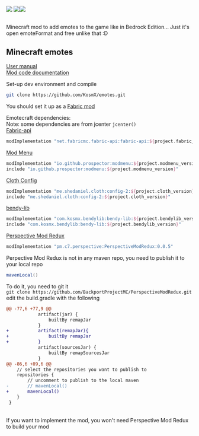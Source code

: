 [![](https://img.shields.io/discord/737216980095991838?label=Discord)](https://discord.gg/6NfdRuE)
[![](http://cf.way2muchnoise.eu/title/emotecraft.svg)![](http://cf.way2muchnoise.eu/versions/emotecraft_latest.svg)](https://www.curseforge.com/minecraft/mc-mods/emotecraft)

##
Minecraft mod to add emotes to the game like in Bedrock Edition...
Just it's open emoteFormat and free unlike that :D
## Minecraft emotes

[User manual](https://kosmx.gitbook.io/emotecraft/)  
[Mod code documentation](https://github.com/KosmX/emotes/wiki)


Set-up dev environment and compile
```bash
git clone https://github.com/KosmX/emotes.git
```
You should set it up as a [Fabric mod](https://fabricmc.net/wiki/tutorial:setup)

Emotecraft dependencies:  
Note: some dependencies are from jcenter `jcenter()`
<br>
[Fabric-api](https://www.curseforge.com/minecraft/mc-mods/fabric-api)
```groovy
modImplementation "net.fabricmc.fabric-api:fabric-api:${project.fabric_version}"
```
[Mod Menu](https://github.com/TerraformersMC/ModMenu)
```groovy
modImplementation "io.github.prospector:modmenu:${project.modmenu_version}"
include "io.github.prospector:modmenu:${project.modmenu_version}"
```
[Cloth Config](https://github.com/shedaniel/cloth-config)
```groovy
modImplementation "me.shedaniel.cloth:config-2:${project.cloth_version}"
include "me.shedaniel.cloth:config-2:${project.cloth_version}"
```
[bendy-lib](https://github.com/kosmx/bendy-lib)  
```groovy
modImplementation "com.kosmx.bendylib:bendy-lib:${project.bendylib_version}"
include "com.kosmx.bendylib:bendy-lib:${project.bendylib_version}"
```  
    
[Perspective Mod Redux](https://github.com/BackportProjectMC/PerspectiveModRedux)
```groovy
modImplementation "pm.c7.perspective:PerspectiveModRedux:0.0.5"
```
Perpective Mod Redux is not in any maven repo, you need to publish it to your local repo
```groovy
mavenLocal()
```
To do it, you need to git it  
`git clone https://github.com/BackportProjectMC/PerspectiveModRedux.git`  
edit the build.gradle with the following
```diff
@@ -77,6 +77,9 @@
 			artifact(jar) {
 				builtBy remapJar
 			}
+			artifact(remapJar){
+				builtBy remapJar
+			}
 			artifact(sourcesJar) {
 				builtBy remapSourcesJar
 			}
@@ -86,6 +89,6 @@
 	// select the repositories you want to publish to
 	repositories {
 		// uncomment to publish to the local maven
-		// mavenLocal()
+		mavenLocal()
 	}
 }
```
<br>
If you want to implement the mod, you won't need Perspective Mod Redux to build your mod